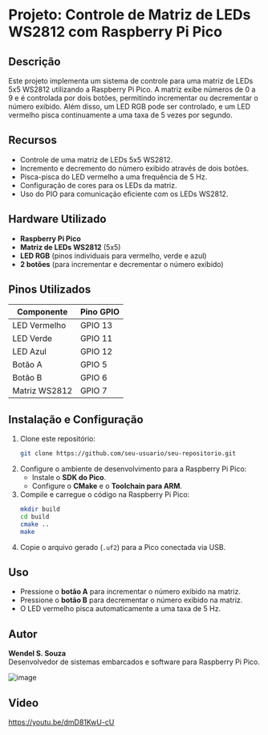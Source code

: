 # Projeto: Controle de Matriz de LEDs WS2812 com Raspberry Pi Pico

## Descrição
Este projeto implementa um sistema de controle para uma matriz de LEDs 5x5 WS2812 utilizando a Raspberry Pi Pico. A matriz exibe números de 0 a 9 e é controlada por dois botões, permitindo incrementar ou decrementar o número exibido. Além disso, um LED RGB pode ser controlado, e um LED vermelho pisca continuamente a uma taxa de 5 vezes por segundo.

## Recursos
- Controle de uma matriz de LEDs 5x5 WS2812.
- Incremento e decremento do número exibido através de dois botões.
- Pisca-pisca do LED vermelho a uma frequência de 5 Hz.
- Configuração de cores para os LEDs da matriz.
- Uso do PIO para comunicação eficiente com os LEDs WS2812.

## Hardware Utilizado
- **Raspberry Pi Pico**
- **Matriz de LEDs WS2812** (5x5)
- **LED RGB** (pinos individuais para vermelho, verde e azul)
- **2 botões** (para incrementar e decrementar o número exibido)

## Pinos Utilizados
| Componente | Pino GPIO |
|------------|----------|
| LED Vermelho  | GPIO 13 |
| LED Verde    | GPIO 11 |
| LED Azul    | GPIO 12 |
| Botão A    | GPIO 5  |
| Botão B    | GPIO 6  |
| Matriz WS2812 | GPIO 7  |

## Instalação e Configuração
1. Clone este repositório:
   ```sh
   git clone https://github.com/seu-usuario/seu-repositorio.git
   ```
2. Configure o ambiente de desenvolvimento para a Raspberry Pi Pico:
   - Instale o **SDK do Pico**.
   - Configure o **CMake** e o **Toolchain para ARM**.
3. Compile e carregue o código na Raspberry Pi Pico:
   ```sh
   mkdir build
   cd build
   cmake ..
   make
   ```
4. Copie o arquivo gerado (`.uf2`) para a Pico conectada via USB.

## Uso
- Pressione o **botão A** para incrementar o número exibido na matriz.
- Pressione o **botão B** para decrementar o número exibido na matriz.
- O LED vermelho pisca automaticamente a uma taxa de 5 Hz.

## Autor
**Wendel S. Souza**  
Desenvolvedor de sistemas embarcados e software para Raspberry Pi Pico.

![image](https://github.com/user-attachments/assets/c344de92-076f-42ef-b22c-5dfec3c4d0f8)


## Video
https://youtu.be/dmD81KwU-cU

